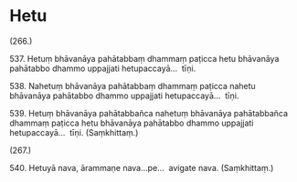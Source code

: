 

# Hetu







(266.)

537\. Hetuṃ bhāvanāya pahātabbaṃ dhammaṃ paṭicca hetu bhāvanāya pahātabbo dhammo uppajjati hetupaccayā…  tīṇi.

538\. Nahetuṃ bhāvanāya pahātabbaṃ dhammaṃ paṭicca nahetu bhāvanāya pahātabbo dhammo uppajjati hetupaccayā…  tīṇi.

539\. Hetuṃ bhāvanāya pahātabbañca nahetuṃ bhāvanāya pahātabbañca dhammaṃ paṭicca hetu bhāvanāya pahātabbo dhammo uppajjati hetupaccayā…  tīṇi. (Saṃkhittaṃ.)

(267.)

540\. Hetuyā nava, ārammaṇe nava…pe…  avigate nava. (Saṃkhittaṃ.)



